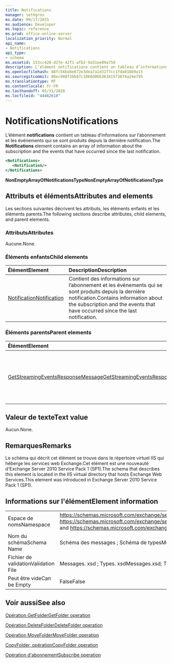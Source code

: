 ```yaml
---
title: Notifications
manager: sethgros
ms.date: 09/17/2015
ms.audience: Developer
ms.topic: reference
ms.prod: office-online-server
localization_priority: Normal
api_name:
- Notifications
api_type:
- schema
ms.assetid: 153cc420-d2fe-42f1-afb2-9a31ee09a750
description: L’élément notifications contient un tableau d’informations sur l’abonnement et les événements qui se sont produits depuis la dernière notification.
ms.openlocfilehash: 88fc56ba6e672e3dea7a1d31f7cc1fda018b9a15
ms.sourcegitcommit: 88ec988f2bb67c1866d06b361615f3674a24e795
ms.translationtype: MT
ms.contentlocale: fr-FR
ms.lasthandoff: 05/31/2020
ms.locfileid: "44462618"
---
```

# <a name="notifications"></a><span data-ttu-id="210fe-103">Notifications</span><span class="sxs-lookup"><span data-stu-id="210fe-103">Notifications</span></span>

<span data-ttu-id="210fe-104">L’élément **notifications** contient un tableau d’informations sur l’abonnement et les événements qui se sont produits depuis la dernière notification.</span><span class="sxs-lookup"><span data-stu-id="210fe-104">The **Notifications** element contains an array of information about the subscription and the events that have occurred since the last notification.</span></span> 
  
```xml
<Notifications>
   <Notification/>
</Notifications>
```

 <span data-ttu-id="210fe-105">**NonEmptyArrayOfNotificationsType**</span><span class="sxs-lookup"><span data-stu-id="210fe-105">**NonEmptyArrayOfNotificationsType**</span></span>
## <a name="attributes-and-elements"></a><span data-ttu-id="210fe-106">Attributs et éléments</span><span class="sxs-lookup"><span data-stu-id="210fe-106">Attributes and elements</span></span>

<span data-ttu-id="210fe-107">Les sections suivantes décrivent les attributs, les éléments enfants et les éléments parents.</span><span class="sxs-lookup"><span data-stu-id="210fe-107">The following sections describe attributes, child elements, and parent elements.</span></span>
  
### <a name="attributes"></a><span data-ttu-id="210fe-108">Attributs</span><span class="sxs-lookup"><span data-stu-id="210fe-108">Attributes</span></span>

<span data-ttu-id="210fe-109">Aucune.</span><span class="sxs-lookup"><span data-stu-id="210fe-109">None.</span></span>
  
### <a name="child-elements"></a><span data-ttu-id="210fe-110">Éléments enfants</span><span class="sxs-lookup"><span data-stu-id="210fe-110">Child elements</span></span>

|<span data-ttu-id="210fe-111">**Élément**</span><span class="sxs-lookup"><span data-stu-id="210fe-111">**Element**</span></span>|<span data-ttu-id="210fe-112">**Description**</span><span class="sxs-lookup"><span data-stu-id="210fe-112">**Description**</span></span>|
|:-----|:-----|
|[<span data-ttu-id="210fe-113">Notification</span><span class="sxs-lookup"><span data-stu-id="210fe-113">Notification</span></span>](notification-ex15websvcsotherref.md) <br/> |<span data-ttu-id="210fe-114">Contient des informations sur l’abonnement et les événements qui se sont produits depuis la dernière notification.</span><span class="sxs-lookup"><span data-stu-id="210fe-114">Contains information about the subscription and the events that have occurred since the last notification.</span></span>  <br/> |
   
### <a name="parent-elements"></a><span data-ttu-id="210fe-115">Éléments parents</span><span class="sxs-lookup"><span data-stu-id="210fe-115">Parent elements</span></span>

|<span data-ttu-id="210fe-116">**Élément**</span><span class="sxs-lookup"><span data-stu-id="210fe-116">**Element**</span></span>|<span data-ttu-id="210fe-117">**Description**</span><span class="sxs-lookup"><span data-stu-id="210fe-117">**Description**</span></span>|
|:-----|:-----|
|[<span data-ttu-id="210fe-118">GetStreamingEventsResponseMessage</span><span class="sxs-lookup"><span data-stu-id="210fe-118">GetStreamingEventsResponseMessage</span></span>](getstreamingeventsresponsemessage.md) <br/> |<span data-ttu-id="210fe-119">Contient l’État et le résultat d’une seule demande d' [opération GetStreamingEvents](getstreamingevents-operation.md) .</span><span class="sxs-lookup"><span data-stu-id="210fe-119">Contains the status and result of a single [GetStreamingEvents operation](getstreamingevents-operation.md) request.</span></span>  <br/> |
   
## <a name="text-value"></a><span data-ttu-id="210fe-120">Valeur de texte</span><span class="sxs-lookup"><span data-stu-id="210fe-120">Text value</span></span>

<span data-ttu-id="210fe-121">Aucun.</span><span class="sxs-lookup"><span data-stu-id="210fe-121">None.</span></span>
  
## <a name="remarks"></a><span data-ttu-id="210fe-122">Remarques</span><span class="sxs-lookup"><span data-stu-id="210fe-122">Remarks</span></span>

<span data-ttu-id="210fe-123">Le schéma qui décrit cet élément se trouve dans le répertoire virtuel IIS qui héberge les services web Exchange.Cet élément est une nouveauté d'Exchange Server 2010 Service Pack 1 (SP1).</span><span class="sxs-lookup"><span data-stu-id="210fe-123">The schema that describes this element is located in the IIS virtual directory that hosts Exchange Web Services.This element was introduced in Exchange Server 2010 Service Pack 1 (SP1).</span></span>
  
## <a name="element-information"></a><span data-ttu-id="210fe-124">Informations sur l'élément</span><span class="sxs-lookup"><span data-stu-id="210fe-124">Element information</span></span>

|||
|:-----|:-----|
|<span data-ttu-id="210fe-125">Espace de noms</span><span class="sxs-lookup"><span data-stu-id="210fe-125">Namespace</span></span>  <br/> |<span data-ttu-id="210fe-126">https://schemas.microsoft.com/exchange/services/2006/messages et https://schemas.microsoft.com/exchange/services/2006/types</span><span class="sxs-lookup"><span data-stu-id="210fe-126">https://schemas.microsoft.com/exchange/services/2006/messages and https://schemas.microsoft.com/exchange/services/2006/types</span></span>  <br/> |
|<span data-ttu-id="210fe-127">Nom du schéma</span><span class="sxs-lookup"><span data-stu-id="210fe-127">Schema Name</span></span>  <br/> |<span data-ttu-id="210fe-128">Schéma des messages ; Schéma de types</span><span class="sxs-lookup"><span data-stu-id="210fe-128">Messages schema; Types schema</span></span>  <br/> |
|<span data-ttu-id="210fe-129">Fichier de validation</span><span class="sxs-lookup"><span data-stu-id="210fe-129">Validation File</span></span>  <br/> |<span data-ttu-id="210fe-130">Messages. xsd ; Types. xsd</span><span class="sxs-lookup"><span data-stu-id="210fe-130">Messages.xsd; Types.xsd</span></span>  <br/> |
|<span data-ttu-id="210fe-131">Peut être vide</span><span class="sxs-lookup"><span data-stu-id="210fe-131">Can be Empty</span></span>  <br/> |<span data-ttu-id="210fe-132">False</span><span class="sxs-lookup"><span data-stu-id="210fe-132">False</span></span>  <br/> |
   
## <a name="see-also"></a><span data-ttu-id="210fe-133">Voir aussi</span><span class="sxs-lookup"><span data-stu-id="210fe-133">See also</span></span>



[<span data-ttu-id="210fe-134">Opération GetFolder</span><span class="sxs-lookup"><span data-stu-id="210fe-134">GetFolder operation</span></span>](getfolder-operation.md)
  
[<span data-ttu-id="210fe-135">Opération DeleteFolder</span><span class="sxs-lookup"><span data-stu-id="210fe-135">DeleteFolder operation</span></span>](deletefolder-operation.md)
  
[<span data-ttu-id="210fe-136">Opération MoveFolder</span><span class="sxs-lookup"><span data-stu-id="210fe-136">MoveFolder operation</span></span>](movefolder-operation.md)
  
[<span data-ttu-id="210fe-137">CopyFolder, opération</span><span class="sxs-lookup"><span data-stu-id="210fe-137">CopyFolder operation</span></span>](copyfolder-operation.md)
  
[<span data-ttu-id="210fe-138">Opération d'abonnement</span><span class="sxs-lookup"><span data-stu-id="210fe-138">Subscribe operation</span></span>](subscribe-operation.md)

